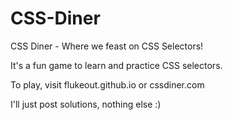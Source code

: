 # CSS-Diner
CSS Diner - Where we feast on CSS Selectors!

It's a fun game to learn and practice CSS selectors.

To play, visit flukeout.github.io or cssdiner.com

I'll just post solutions, nothing else :)
